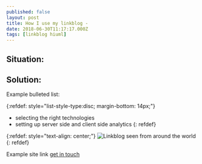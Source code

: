 ```yaml
---
published: false
layout: post
title: How I use my linkblog - 
date: 2018-06-30T11:17:17.000Z
tags: [linkblog hiuml] 
---
```


## Situation:

## Solution:

Example bulleted list:

{:refdef: style="list-style-type:disc; margin-bottom: 14px;"}
- selecting the right technologies
- setting up server side and client side analytics
{: refdef}

{:refdef: style="text-align: center;"}
![Linkblog seen from around the world]({{site.baseurl}}/assets/images/linkblog-seen-from-around-the-world.png)
{: refdef}


Example site link [get in touch]({{site.baseurl}}/about/)

